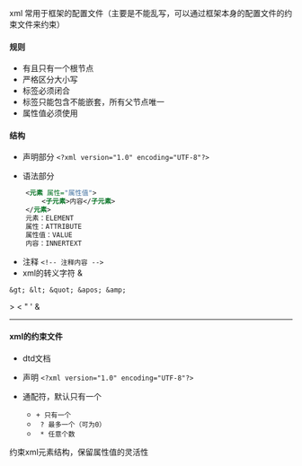 xml 常用于框架的配置文件（主要是不能乱写，可以通过框架本身的配置文件的约束文件来约束）

#### 规则
- 有且只有一个根节点
- 严格区分大小写
- 标签必须闭合
- 标签只能包含不能嵌套，所有父节点唯一
- 属性值必须使用
#### 结构
- 声明部分
``` <?xml version="1.0" encoding="UTF-8"?> ```

- 语法部分
```xml
    <元素 属性="属性值">
        <子元素>内容</子元素>
    </元素>
    元素：ELEMENT
    属性：ATTRIBUTE
    属性值：VALUE
    内容：INNERTEXT
```
- 注释
``` <!-- 注释内容 --> ```
- xml的转义字符 &

``` &gt; &lt; &quot; &apos; &amp; ```

&gt; &lt; &quot; &apos; &amp;

---

#### xml的约束文件
- dtd文档

- 声明
``` <?xml version="1.0" encoding="UTF-8"?> ```
- 通配符，默认只有一个
  - ``` + 只有一个 ```
  - ``` ? 最多一个（可为0）```
  - ``` * 任意个数```

约束xml元素结构，保留属性值的灵活性




